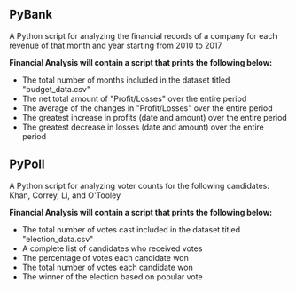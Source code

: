 
## PyBank

A Python script for analyzing the financial records of a company for each revenue of that month and year starting from 2010 to 2017

**Financial Analysis will contain a script that prints the following below:**
- The total number of months included in the dataset titled "budget_data.csv"
- The net total amount of "Profit/Losses" over the entire period
- The average of the changes in "Profit/Losses" over the entire period
- The greatest increase in profits (date and amount) over the entire period
- The greatest decrease in losses (date and amount) over the entire period


## PyPoll
A Python script for analyzing voter counts for the following candidates: Khan, Correy, Li, and O'Tooley

**Financial Analysis will contain a script that prints the following below:**
- The total number of votes cast included in the dataset titled "election_data.csv"
- A complete list of candidates who received votes
- The percentage of votes each candidate won
- The total number of votes each candidate won
- The winner of the election based on popular vote
